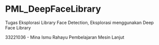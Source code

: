 # PML_DeepFaceLibrary
Tugas Eksplorasi Library Face Detection, Eksplorasi menggunakan Deep Face Library

33221036 - Mina Ismu Rahayu
Pembelajaran Mesin Lanjut
